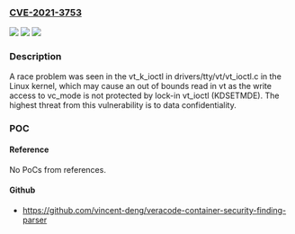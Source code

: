 ### [CVE-2021-3753](https://cve.mitre.org/cgi-bin/cvename.cgi?name=CVE-2021-3753)
![](https://img.shields.io/static/v1?label=Product&message=kernel&color=blue)
![](https://img.shields.io/static/v1?label=Version&message=n%2Fa&color=blue)
![](https://img.shields.io/static/v1?label=Vulnerability&message=CWE-125&color=brighgreen)

### Description

A race problem was seen in the vt_k_ioctl in drivers/tty/vt/vt_ioctl.c in the Linux kernel, which may cause an out of bounds read in vt as the write access to vc_mode is not protected by lock-in vt_ioctl (KDSETMDE). The highest threat from this vulnerability is to data confidentiality.

### POC

#### Reference
No PoCs from references.

#### Github
- https://github.com/vincent-deng/veracode-container-security-finding-parser

